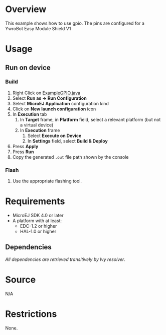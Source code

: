 # Overview
This example shows how to use gpio.
The pins are configured for a YwroBot Easy Module Shield V1

# Usage
## Run on device
### Build
1. Right Click on [ExampleGPIO.java](src/main/java/com/microej/example/foundation/hal/gpio/ExampleGPIO.java)
1. Select **Run as -> Run Configuration**
1. Select **MicroEJ Application** configuration kind
1. Click on **New launch configuration** icon
1. In **Execution** tab
	1. In **Target** frame, in **Platform** field, select a relevant platform (but not a virtual device)
	1. In **Execution** frame
		1. Select **Execute on Device**
		2. In **Settings** field, select **Build & Deploy**
1. Press **Apply**
1. Press **Run**
1. Copy the generated `.out` file path shown by the console

### Flash
1. Use the appropriate flashing tool.

# Requirements
* MicroEJ SDK 4.0 or later
* A platform with at least:
	* EDC-1.2 or higher
	* HAL-1.0 or higher

## Dependencies
_All dependencies are retrieved transitively by Ivy resolver_.

# Source
N/A

# Restrictions
None.
 
<!--
	Copyright 2016-2019 MicroEJ Corp. All rights reserved.
    For demonstration purpose only.
    MicroEJ Corp. PROPRIETARY. Use is subject to license terms.
-->

